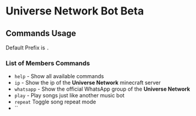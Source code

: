 # Universe Network Bot Beta
## Commands Usage
Default Prefix is `.`
### List of Members Commands
- `help` - Show all available commands
- `ip` - Show the ip of the **Universe Network** minecraft server
- `whatsapp` - Show the official WhatsApp group of the **Universe Network** 
- `play` - Play songs just like another music bot
- `repeat` Toggle song repeat mode 
- ``